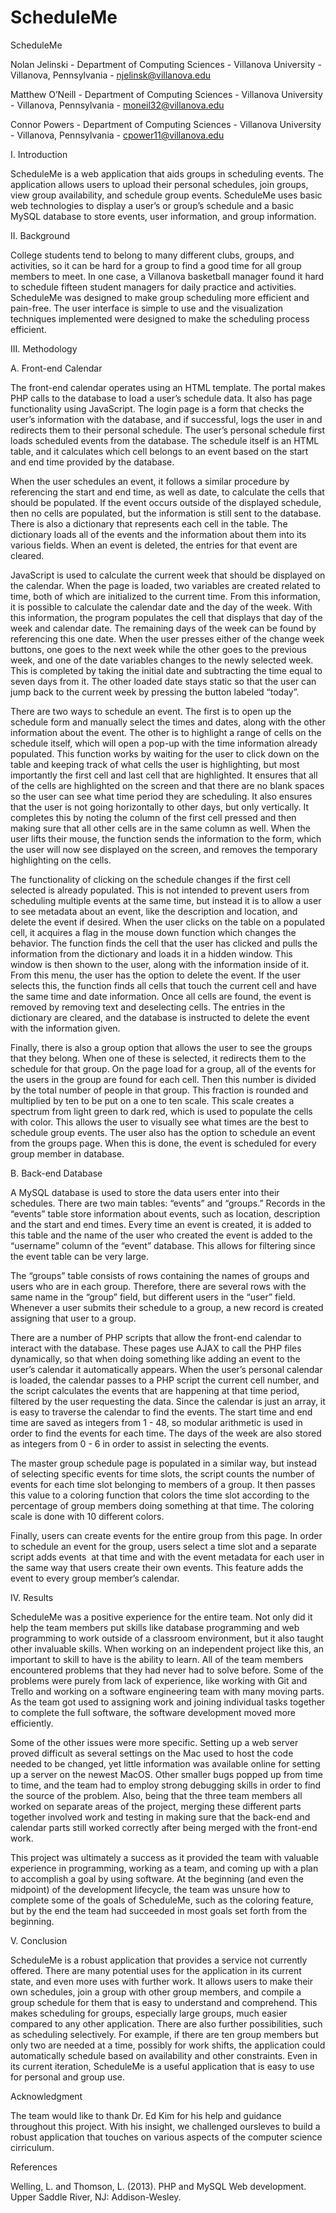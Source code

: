 # ScheduleMe
ScheduleMe

Nolan Jelinski - Department of Computing Sciences - Villanova University - Villanova, Pennsylvania - njelinsk@villanova.edu

Matthew O’Neill - Department of Computing Sciences - Villanova University - Villanova, Pennsylvania - moneil32@villanova.edu

Connor Powers - Department of Computing Sciences - Villanova University - Villanova, Pennsylvania - cpower11@villanova.edu

I. Introduction

ScheduleMe is a web application that aids groups in scheduling events. The application allows users to upload their personal schedules, join groups, view group availability, and schedule group events. ScheduleMe uses basic web technologies to display a user’s or group’s schedule and a basic MySQL database to store events, user information, and group information.

II. Background

College students tend to belong to many different clubs, groups, and activities, so it can be hard for a group to find a good time for all group members to meet. In one case, a Villanova basketball manager found it hard to schedule fifteen student managers for daily practice and activities. ScheduleMe was designed to make group scheduling more efficient and pain-free. The user interface is simple to use and the visualization techniques implemented were designed to make the scheduling process efficient.

III. Methodology

A. Front-end Calendar

The front-end calendar operates using an HTML template. The portal makes PHP calls to the database to load a user’s schedule data. It also has page functionality using JavaScript. The login page is a form that checks the user’s information with the database, and if successful, logs the user in and redirects them to their personal schedule. The user’s personal schedule first loads scheduled events from the database. The schedule itself is an HTML table, and it calculates which cell belongs to an event based on the start and end time provided by the database.

When the user schedules an event, it follows a similar procedure by referencing the start and end time, as well as date, to calculate the cells that should be populated. If the event occurs outside of the displayed schedule, then no cells are populated, but the information is still sent to the database. There is also a dictionary that represents each cell in the table. The dictionary loads all of the events and the information about them into its various fields. When an event is deleted, the entries for that event are cleared.

JavaScript is used to calculate the current week that should be displayed on the calendar. When the page is loaded, two variables are created related to time, both of which are initialized to the current time. From this information, it is possible to calculate the calendar date and the day of the week. With this information, the program populates the cell that displays that day of the week and calendar date. The remaining days of the week can be found by referencing this one date. When the user presses either of the change week buttons, one goes to the next week while the other goes to the previous week, and one of the date variables changes to the newly selected week. This is completed by taking the initial date and subtracting the time equal to seven days from it. The other loaded date stays static so that the user can jump back to the current week by pressing the button labeled “today”.

There are two ways to schedule an event. The first is to open up the schedule form and manually select the times and dates, along with the other information about the event. The other is to highlight a range of cells on the schedule itself, which will open a pop-up with the time information already populated. This function works by waiting for the user to click down on the table and keeping track of what cells the user is highlighting, but most importantly the first cell and last cell that are highlighted. It ensures that all of the cells are highlighted on the screen and that there are no blank spaces so the user can see what time period they are scheduling. It also ensures that the user is not going horizontally to other days, but only vertically. It completes this by noting the column of the first cell pressed and then making sure that all other cells are in the same column as well. When the user lifts their mouse, the function sends the information to the form, which the user will now see displayed on the screen, and removes the temporary highlighting on the cells.

The functionality of clicking on the schedule changes if the first cell selected is already populated. This is not intended to prevent users from scheduling multiple events at the same time, but instead it is to allow a user to see metadata about an event, like the description and location, and delete the event if desired. When the user clicks on the table on a populated cell, it acquires a flag in the mouse down function which changes the behavior. The function finds the cell that the user has clicked and pulls the information from the dictionary and loads it in a hidden window. This window is then shown to the user, along with the information inside of it. From this menu, the user has the option to delete the event. If the user selects this, the function finds all cells that touch the current cell and have the same time and date information. Once all cells are found, the event is removed by removing text and deselecting cells. The entries in the dictionary are cleared, and the database is instructed to delete the event with the information given.

Finally, there is also a group option that allows the user to see the groups that they belong. When one of these is selected, it redirects them to the schedule for that group. On the page load for a group, all of the events for the users in the group are found for each cell. Then this number is divided by the total number of people in that group. This fraction is rounded and multiplied by ten to be put on a one to ten scale. This scale creates a spectrum from light green to dark red, which is used to populate the cells with color. This allows the user to visually see what times are the best to schedule group events. The user also has the option to schedule an event from the groups page. When this is done, the event is scheduled for every group member in database.

B. Back-end Database

A MySQL database is used to store the data users enter into their schedules. There are two main tables: “events” and “groups.” Records in the “events” table store information about events, such as location, description and the start and end times. Every time an event is created, it is added to this table and the name of the user who created the event is added to the “username” column of the “event” database. This allows for filtering since the event table can be very large.

The “groups” table consists of rows containing the names of groups and users who are in each group. Therefore, there are several rows with the same name in the “group” field, but different users in the “user” field. Whenever a user submits their schedule to a group, a new record is created assigning that user to a group.

There are a number of PHP scripts that allow the front-end calendar to interact with the database. These pages use AJAX to call the PHP files dynamically, so that when doing something like adding an event to the user’s calendar it automatically appears. When the user’s personal calendar is loaded, the calendar passes to a PHP script the current cell number, and the script calculates the events that are happening at that time period, filtered by the user requesting the data. Since the calendar is just an array, it is easy to traverse the calendar to find the events. The start time and end time are saved as integers from 1 - 48, so modular arithmetic is used in order to find the events for each time. The days of the week are also stored as integers from 0 - 6 in order to assist in selecting the events.

The master group schedule page is populated in a similar way, but instead of selecting specific events for time slots, the script counts the number of events for each time slot belonging to members of a group. It then passes this value to a coloring function that colors the time slot according to the percentage of group members doing something at that time. The coloring scale is done with 10 different colors.

Finally, users can create events for the entire group from this page. In order to schedule an event for the group, users select a time slot and a separate script adds events  at that time and with the event metadata for each user in the same way that users create their own events. This feature adds the event to every group member’s calendar.

IV. Results

ScheduleMe was a positive experience for the entire team. Not only did it help the team members put skills like database programming and web programming to work outside of a classroom environment, but it also taught other invaluable skills. When working on an independent project like this, an important to skill to have is the ability to learn. All of the team members encountered problems that they had never had to solve before. Some of the problems were purely from lack of experience, like working with Git and Trello and working on a software engineering team with many moving parts. As the team got used to assigning work and joining individual tasks together to complete the full software, the software development moved more efficiently.

Some of the other issues were more specific. Setting up a web server proved difficult as several settings on the Mac used to host the code needed to be changed, yet little information was available online for setting up a server on the newest MacOS. Other smaller bugs popped up from time to time, and the team had to employ strong debugging skills in order to find the source of the problem. Also, being that the three team members all worked on separate areas of the project, merging these different parts together involved work and testing in making sure that the back-end and calendar parts still worked correctly after being merged with the front-end work.

This project was ultimately a success as it provided the team with valuable experience in programming, working as a team, and coming up with a plan to accomplish a goal by using software. At the beginning (and even the midpoint) of the development lifecycle, the team was unsure how to complete some of the goals of ScheduleMe, such as the coloring feature, but by the end the team had succeeded in most goals set forth from the beginning.

V. Conclusion

ScheduleMe is a robust application that provides a service not currently offered. There are many potential uses for the application in its current state, and even more uses with further work. It allows users to make their own schedules, join a group with other group members, and compile a group schedule for them that is easy to understand and comprehend. This makes scheduling for groups, especially large groups, much easier compared to any other application. There are also further possibilities, such as scheduling selectively. For example, if there are ten group members but only two are needed at a time, possibly for work shifts, the application could automatically schedule based on availability and other constraints. Even in its current iteration, ScheduleMe is a useful application that is easy to use for personal and group use.

Acknowledgment

The team would like to thank Dr. Ed Kim for his help and guidance throughout this project. With his insight, we challenged oursleves to build a robust application that touches on various aspects of the computer science cirriculum.

References

Welling, L. and Thomson, L. (2013). PHP and MySQL Web development. Upper Saddle River, NJ: Addison-Wesley.
